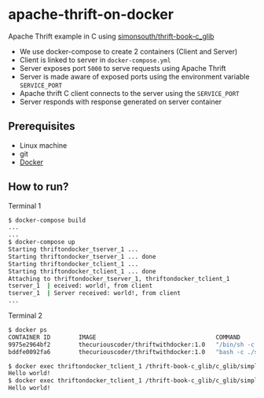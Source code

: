 # apache-thrift-on-docker

Apache Thrift example in C using [simonsouth/thrift-book-c_glib](https://github.com/simonsouth/thrift-book-c_glib)

* We use docker-compose to create 2 containers (Client and Server)
* Client is linked to server in `docker-compose.yml`
* Server exposes port `5000` to serve requests using Apache Thrift
* Server is made aware of exposed ports using the environment variable `SERVICE_PORT`
* Apache thrift C client connects to the server using the `SERVICE_PORT`
* Server responds with response generated on server container

## Prerequisites
* Linux machine
* git
* [Docker](https://docs.docker.com/engine/installation/)

## How to run?
Terminal 1
```sh
$ docker-compose build
...
...
$ docker-compose up
Starting thriftondocker_tserver_1 ...
Starting thriftondocker_tserver_1 ... done
Starting thriftondocker_tclient_1 ...
Starting thriftondocker_tclient_1 ... done
Attaching to thriftondocker_tserver_1, thriftondocker_tclient_1
tserver_1  | eceived: world!, from client
tserver_1  | Server received: world!, from client
...
```

Terminal 2
```sh
$ docker ps
CONTAINER ID        IMAGE                                  COMMAND                  CREATED             STATUS              PORTS                    NAMES
9975e2964bf2        thecuriouscoder/thriftwithdocker:1.0   "/bin/sh -c /bin/bash"   12 minutes ago      Up About a minute                            thriftondocker_tclient_1
bddfe0092fa6        thecuriouscoder/thriftwithdocker:1.0   "bash -c ./server"       12 minutes ago      Up About a minute   0.0.0.0:5000->5000/tcp   thriftondocker_tserver_1

$ docker exec thriftondocker_tclient_1 /thrift-book-c_glib/c_glib/simple/client
Hello world!
$ docker exec thriftondocker_tclient_1 /thrift-book-c_glib/c_glib/simple/client
Hello world!

```
